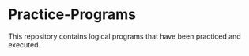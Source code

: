 # Practice-Programs
This repository contains logical programs that have been practiced and executed.
